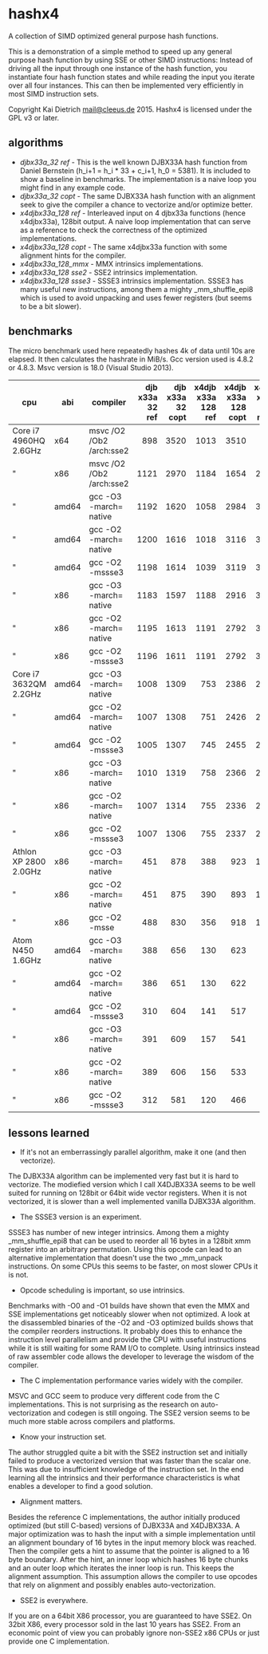 hashx4
======

A collection of SIMD optimized general purpose hash functions.

This is a demonstration of a simple method to speed up any general
purpose hash function by using SSE or other SIMD instructions:
Instead of driving all the input through
one instance of the hash function, you instantiate four hash
function states and while reading the input you iterate over
all four instances. This can then be implemented very efficiently
in most SIMD instruction sets.

Copyright Kai Dietrich <mail@cleeus.de> 2015.
Hashx4 is licensed under the GPL v3 or later.


algorithms
----------

* *djbx33a\_32 ref* - This is the well known DJBX33A hash function from Daniel Bernstein (h\_i+1 = h\_i * 33 + c\_i+1, h\_0 = 5381).
	It is included to show a baseline in benchmarks. The implementation is a naive loop you might find in any example code.
* *djbx33a\_32 copt* - The same DJBX33A hash function with an alignment seek
	to give the compiler a chance to vectorize and/or optimize better.
* *x4djbx33a\_128 ref* - Interleaved input on 4 djbx33a functions (hence x4djbx33a), 128bit output.
	A naive loop implementation that can serve as
	a reference to check the correctness of the optimized implementations.
* *x4djbx33a\_128 copt* - The same x4djbx33a function with some alignment hints for the compiler.
* *x4djbx33a\_128_mmx* - MMX intrinsics implementations.
* *x4djbx33a\_128 sse2* - SSE2 intrinsics implementation.
* *x4djbx33a\_128 ssse3* - SSSE3 intrinsics implementation. SSSE3 has many useful new instructions, among them a mighty \_mm\_shuffle\_epi8
	which is used to avoid unpacking and uses fewer registers (but seems to be a bit slower).

benchmarks
----------

The micro benchmark used here repeatedly hashes 4k of data until 10s are elapsed.
It then calculates the hashrate in MiB/s.
Gcc version used is 4.8.2 or 4.8.3.
Msvc version is 18.0 (Visual Studio 2013).

| cpu | abi | compiler | djb x33a 32 ref | djb x33a 32 copt | x4djb x33a 128 ref | x4djb x33a 128 copt | x4djb x33a 128 mmx | x4djb x33a 128 sse2 | x4djb x33a 128 ssse3 |
|-----------------------|-------|---------------------------|-----:|-----:|-----:|-----:|-----:|-----:|-----:|
| Core i7 4960HQ 2.6GHz | x64   | msvc /O2 /Ob2 /arch:sse2  |  898 | 3520 | 1013 | 3510 |    - | 6820 | 6680 |
| "                     | x86   | msvc /O2 /Ob2 /arch:sse2  | 1121 | 2970 | 1184 | 1654 | 2200 | 6770 | 6610 |
| "                     | amd64 | gcc -O3 -march= native    | 1192 | 1620 | 1058 | 2984 | 3534 | 6802 | 6683 |
| "                     | amd64 | gcc -O2 -march= native    | 1200 | 1616 | 1018 | 3116 | 3492 | 6707 | 6598 |
| "                     | amd64 | gcc -O2 -mssse3           | 1198 | 1614 | 1039 | 3119 | 3484 | 6196 | 6658 |
| "                     | x86   | gcc -O3 -march= native    | 1183 | 1597 | 1188 | 2916 | 3549 | 6524 | 6461 |
| "                     | x86   | gcc -O2 -march= native    | 1195 | 1613 | 1191 | 2792 | 3511 | 6486 | 6377 |
| "                     | x86   | gcc -O2 -mssse3           | 1196 | 1611 | 1191 | 2792 | 3521 | 6520 | 5862 |
| Core i7 3632QM 2.2GHz | amd64 | gcc -O3 -march= native    | 1008 | 1309 |  753 | 2386 | 2805 | 5806 | 5084 |
| "                     | amd64 | gcc -O2 -march= native    | 1007 | 1308 |  751 | 2426 | 2775 | 5648 | 4981 |
| "                     | amd64 | gcc -O2 -mssse3           | 1005 | 1307 |  745 | 2455 | 2721 | 5570 | 5071 |
| "                     | x86   | gcc -O3 -march= native    | 1010 | 1319 |  758 | 2366 | 2813 | 5642 | 4978 |
| "                     | x86   | gcc -O2 -march= native    | 1007 | 1314 |  755 | 2336 | 2778 | 5527 | 4875 |
| "                     | x86   | gcc -O2 -mssse3           | 1007 | 1306 |  755 | 2337 | 2805 | 5479 | 4943 |
| Athlon XP 2800 2.0GHz | x86   | gcc -O3 -march= native    |  451 |  878 |  388 |  923 | 1264 |    - |    - |
| "                     | x86   | gcc -O2 -march= native    |  451 |  875 |  390 |  893 | 1256 |    - |    - |
| "                     | x86   | gcc -O2 -msse             |  488 |  830 |  356 |  918 | 1253 |    - |    - |
| Atom N450 1.6GHz      | amd64 | gcc -O3 -march= native    |  388 |  656 |  130 |  623 |  743 | 1453 | 1075 |
| "                     | amd64 | gcc -O2 -march= native    |  386 |  651 |  130 |  622 |  728 | 1385 |  919 |
| "                     | amd64 | gcc -O2 -mssse3           |  310 |  604 |  141 |  517 |  657 | 1143 |  931 |
| "                     | x86   | gcc -O3 -march= native    |  391 |  609 |  157 |  541 |  809 | 1423 |  913 |
| "                     | x86   | gcc -O2 -march= native    |  389 |  606 |  156 |  533 |  790 | 1366 |  883 |
| "                     | x86   | gcc -O2 -mssse3           |  312 |  581 |  120 |  466 |  605 | 1085 |  894 |


lessons learned
---------------
* If it's not an emberrassingly parallel algorithm, make it one (and then vectorize).

The DJBX33A algorithm can be implemented very fast but it is hard to vectorize.
The modiefied version which I call X4DJBX33A seems to be well suited for running
on 128bit or 64bit wide vector registers.
When it is not vectorized, it is slower than a well implemented vanilla DJBX33A algorithm.

* The SSSE3 version is an experiment.

SSSE3 has number of new integer intrinsics. Among them a mighty \_mm\_shuffle\_epi8
that can be used to reorder all 16 bytes in a 128bit xmm register into an arbitrary permutation.
Using this opcode can lead to an alternative implementation that doesn't use the two \_mm\_unpack
instructions. On some CPUs this seems to be faster, on most slower CPUs it is not.

* Opcode scheduling is important, so use intrinsics.

Benchmarks with -O0 and -O1 builds have shown that even the MMX and SSE implementations
get noticeably slower when not optimized. A look at the disassembled binaries of the
-O2 and -O3 optimized builds shows that the compiler reorders instructions.
It probably does this to enhance the instruction level parallelism and provide the CPU
with useful instructions while it is still waiting for some RAM I/O to complete.
Using intrinsics instead of raw assembler code allows the developer to leverage the
wisdom of the compiler.

* The C implementation performance varies widely with the compiler.

MSVC and GCC seem to produce very different code from the C implementations.
This is not surprising as the research on auto-vectorization and codegen
is still ongoing.
The SSE2 version seems to be much more stable across compilers and platforms.

* Know your instruction set.

The author struggled quite a bit with the SSE2 instruction set and initially
failed to produce a vectorized version that was faster than the scalar one.
This was due to insufficient knowledge of the instruction set. In the end
learning all the intrinsics and their performance characteristics is what
enables a developer to find a good solution.

* Alignment matters.

Besides the reference C implementations, the author initially produced optimized
(but still C-based) versions of DJBX33A and X4DJBX33A.
A major optimization was to hash the input with a simple implementation until an
alignment boundary of 16 bytes in the input memory block was reached.
Then the compiler gets a hint to assume that the pointer is aligned to a 16 byte boundary.
After the hint, an inner loop which hashes 16 byte chunks and an outer loop which iterates
the inner loop is run. This keeps the alignment assumption.
This assumption allows the compiler to use opcodes that rely on alignment and possibly
enables auto-vectorization.

* SSE2 is everywhere.

If you are on a 64bit X86 processor, you are guaranteed to have SSE2.
On 32bit X86, every processor sold in the last 10 years has SSE2.
From an economic point of view you can probably ignore non-SSE2 x86 CPUs or
just provide one C implementation.


